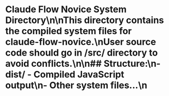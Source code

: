 # Claude Flow Novice System Directory\n\nThis directory contains the compiled system files for claude-flow-novice.\nUser source code should go in /src/ directory to avoid conflicts.\n\n## Structure:\n- dist/ - Compiled JavaScript output\n- Other system files...\n
